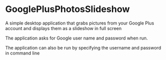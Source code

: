 GooglePlusPhotosSlideshow
=========================

A simple desktop application that grabs pictures from your Google Plus account and displays them as a slideshow in full screen

The application asks for Google user name and password when run.

The application can also be run by specifying the username and password in command line
